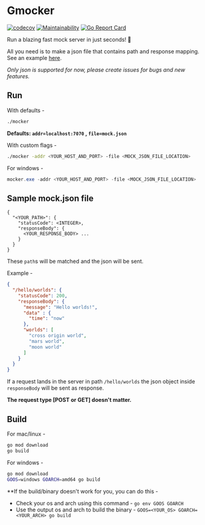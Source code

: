 # Gmocker
[![codecov](https://codecov.io/gh/Ananto30/mocker/branch/main/graph/badge.svg?token=UO08KXFAV0)](https://codecov.io/gh/Ananto30/mocker)
[![Maintainability](https://api.codeclimate.com/v1/badges/8d035908151fad8489ee/maintainability)](https://codeclimate.com/github/Ananto30/mocker/maintainability)
[![Go Report Card](https://goreportcard.com/badge/github.com/Ananto30/mocker)](https://goreportcard.com/report/github.com/Ananto30/mocker)

Run a blazing fast mock server in just seconds! 🚀

All you need is to make a json file that contains path and response mapping. See an example [here](https://github.com/Ananto30/mocker#sample-mockjson-file).

*Only json is supported for now, please create issues for bugs and new features.*

## Run
With defaults - 
```bash
./mocker
```
**Defaults: `addr=localhost:7070` , `file=mock.json`**


With custom flags - 
```bash
./mocker -addr <YOUR_HOST_AND_PORT> -file <MOCK_JSON_FILE_LOCATION>
```


For windows - 
```powershell
mocker.exe -addr <YOUR_HOST_AND_PORT> -file <MOCK_JSON_FILE_LOCATION>
```

## Sample mock.json file
```
{
  "<YOUR_PATH>": {
    "statusCode": <INTEGER>,
    "responseBody": {
      <YOUR_RESPONSE_BODY> ...
    }
  }
}
```
These `path`s will be matched and the json will be sent. 

Example - 
```json
{
  "/hello/worlds": {
    "statusCode": 200,
    "responseBody": {
      "message": "Hello worlds!",
      "data" : {
        "time": "now"
      },
      "worlds": [
        "cross origin world",
        "mars world",
        "moon world"
      ]
    }
  }
}
```
If a request lands in the server in path `/hello/worlds` the json object inside `responseBody` will be sent as response.

**The request type [POST or GET] doesn't matter.**

## Build
For mac/linux - 
```bash
go mod download
go build
```

For windows -
```bash
go mod download
GOOS=windows GOARCH=amd64 go build 
```

**If the build/binary doesn't work for you, you can do this -

- Check your os and arch using this command - `go env GOOS GOARCH`
- Use the output os and arch to build the binary - `GOOS=<YOUR_OS> GOARCH=<YOUR_ARCH> go build`
